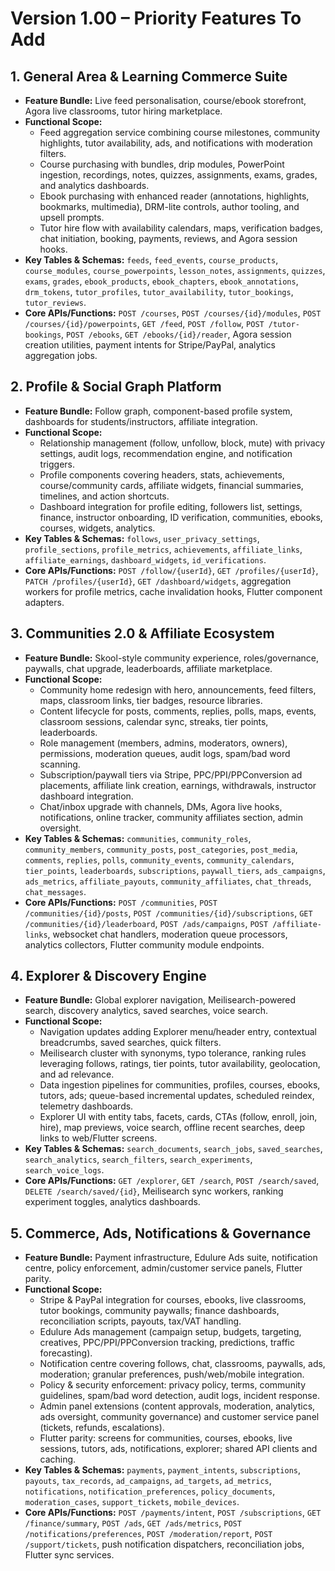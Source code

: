 # Version 1.00 – Priority Features To Add

## 1. General Area & Learning Commerce Suite
- **Feature Bundle:** Live feed personalisation, course/ebook storefront, Agora live classrooms, tutor hiring marketplace.
- **Functional Scope:**
  - Feed aggregation service combining course milestones, community highlights, tutor availability, ads, and notifications with moderation filters.
  - Course purchasing with bundles, drip modules, PowerPoint ingestion, recordings, notes, quizzes, assignments, exams, grades, and analytics dashboards.
  - Ebook purchasing with enhanced reader (annotations, highlights, bookmarks, multimedia), DRM-lite controls, author tooling, and upsell prompts.
  - Tutor hire flow with availability calendars, maps, verification badges, chat initiation, booking, payments, reviews, and Agora session hooks.
- **Key Tables & Schemas:** `feeds`, `feed_events`, `course_products`, `course_modules`, `course_powerpoints`, `lesson_notes`, `assignments`, `quizzes`, `exams`, `grades`, `ebook_products`, `ebook_chapters`, `ebook_annotations`, `drm_tokens`, `tutor_profiles`, `tutor_availability`, `tutor_bookings`, `tutor_reviews`.
- **Core APIs/Functions:** `POST /courses`, `POST /courses/{id}/modules`, `POST /courses/{id}/powerpoints`, `GET /feed`, `POST /follow`, `POST /tutor-bookings`, `POST /ebooks`, `GET /ebooks/{id}/reader`, Agora session creation utilities, payment intents for Stripe/PayPal, analytics aggregation jobs.

## 2. Profile & Social Graph Platform
- **Feature Bundle:** Follow graph, component-based profile system, dashboards for students/instructors, affiliate integration.
- **Functional Scope:**
  - Relationship management (follow, unfollow, block, mute) with privacy settings, audit logs, recommendation engine, and notification triggers.
  - Profile components covering headers, stats, achievements, course/community cards, affiliate widgets, financial summaries, timelines, and action shortcuts.
  - Dashboard integration for profile editing, followers list, settings, finance, instructor onboarding, ID verification, communities, ebooks, courses, widgets, analytics.
- **Key Tables & Schemas:** `follows`, `user_privacy_settings`, `profile_sections`, `profile_metrics`, `achievements`, `affiliate_links`, `affiliate_earnings`, `dashboard_widgets`, `id_verifications`.
- **Core APIs/Functions:** `POST /follow/{userId}`, `GET /profiles/{userId}`, `PATCH /profiles/{userId}`, `GET /dashboard/widgets`, aggregation workers for profile metrics, cache invalidation hooks, Flutter component adapters.

## 3. Communities 2.0 & Affiliate Ecosystem
- **Feature Bundle:** Skool-style community experience, roles/governance, paywalls, chat upgrade, leaderboards, affiliate marketplace.
- **Functional Scope:**
  - Community home redesign with hero, announcements, feed filters, maps, classroom links, tier badges, resource libraries.
  - Content lifecycle for posts, comments, replies, polls, maps, events, classroom sessions, calendar sync, streaks, tier points, leaderboards.
  - Role management (members, admins, moderators, owners), permissions, moderation queues, audit logs, spam/bad word scanning.
  - Subscription/paywall tiers via Stripe, PPC/PPI/PPConversion ad placements, affiliate link creation, earnings, withdrawals, instructor dashboard integration.
  - Chat/inbox upgrade with channels, DMs, Agora live hooks, notifications, online tracker, community affiliates section, admin oversight.
- **Key Tables & Schemas:** `communities`, `community_roles`, `community_members`, `community_posts`, `post_categories`, `post_media`, `comments`, `replies`, `polls`, `community_events`, `community_calendars`, `tier_points`, `leaderboards`, `subscriptions`, `paywall_tiers`, `ads_campaigns`, `ads_metrics`, `affiliate_payouts`, `community_affiliates`, `chat_threads`, `chat_messages`.
- **Core APIs/Functions:** `POST /communities`, `POST /communities/{id}/posts`, `POST /communities/{id}/subscriptions`, `GET /communities/{id}/leaderboard`, `POST /ads/campaigns`, `POST /affiliate-links`, websocket chat handlers, moderation queue processors, analytics collectors, Flutter community module endpoints.

## 4. Explorer & Discovery Engine
- **Feature Bundle:** Global explorer navigation, Meilisearch-powered search, discovery analytics, saved searches, voice search.
- **Functional Scope:**
  - Navigation updates adding Explorer menu/header entry, contextual breadcrumbs, saved searches, quick filters.
  - Meilisearch cluster with synonyms, typo tolerance, ranking rules leveraging follows, ratings, tier points, tutor availability, geolocation, and ad relevance.
  - Data ingestion pipelines for communities, profiles, courses, ebooks, tutors, ads; queue-based incremental updates, scheduled reindex, telemetry dashboards.
  - Explorer UI with entity tabs, facets, cards, CTAs (follow, enroll, join, hire), map previews, voice search, offline recent searches, deep links to web/Flutter screens.
- **Key Tables & Schemas:** `search_documents`, `search_jobs`, `saved_searches`, `search_analytics`, `search_filters`, `search_experiments`, `search_voice_logs`.
- **Core APIs/Functions:** `GET /explorer`, `GET /search`, `POST /search/saved`, `DELETE /search/saved/{id}`, Meilisearch sync workers, ranking experiment toggles, analytics dashboards.

## 5. Commerce, Ads, Notifications & Governance
- **Feature Bundle:** Payment infrastructure, Edulure Ads suite, notification centre, policy enforcement, admin/customer service panels, Flutter parity.
- **Functional Scope:**
  - Stripe & PayPal integration for courses, ebooks, live classrooms, tutor bookings, community paywalls; finance dashboards, reconciliation scripts, payouts, tax/VAT handling.
  - Edulure Ads management (campaign setup, budgets, targeting, creatives, PPC/PPI/PPConversion tracking, predictions, traffic forecasting).
  - Notification centre covering follows, chat, classrooms, paywalls, ads, moderation; granular preferences, push/web/mobile integration.
  - Policy & security enforcement: privacy policy, terms, community guidelines, spam/bad word detection, audit logs, incident response.
  - Admin panel extensions (content approvals, moderation, analytics, ads oversight, community governance) and customer service panel (tickets, refunds, escalations).
  - Flutter parity: screens for communities, courses, ebooks, live sessions, tutors, ads, notifications, explorer; shared API clients and caching.
- **Key Tables & Schemas:** `payments`, `payment_intents`, `subscriptions`, `payouts`, `tax_records`, `ad_campaigns`, `ad_targets`, `ad_metrics`, `notifications`, `notification_preferences`, `policy_documents`, `moderation_cases`, `support_tickets`, `mobile_devices`.
- **Core APIs/Functions:** `POST /payments/intent`, `POST /subscriptions`, `GET /finance/summary`, `POST /ads`, `GET /ads/metrics`, `POST /notifications/preferences`, `POST /moderation/report`, `POST /support/tickets`, push notification dispatchers, reconciliation jobs, Flutter sync services.
